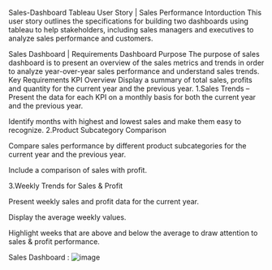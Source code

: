 Sales-Dashboard
Tableau User Story | Sales Performance
Intorduction
This user story outlines the specifications for building two dashboards using tableau to help stakeholders, including sales managers and executives to analyze sales performance and customers.

Sales Dashboard | Requirements
Dashboard Purpose The purpose of sales dashboard is to present an overview of the sales metrics and trends in order to analyze year-over-year sales performance and understand sales trends.
Key Requirements
KPI Overview Display a summary of total sales, profits and quantity for the current year and the previous year.
1.Sales Trends – Present the data for each KPI on a monthly basis for both the current year and the previous year.

Identify months with highest and lowest sales and make them easy to recognize.
2.Product Subcategory Comparison

Compare sales performance by different product subcategories for the current year and the previous year.

Include a comparison of sales with profit.

3.Weekly Trends for Sales & Profit

Present weekly sales and profit data for the current year.

Display the average weekly values.

Highlight weeks that are above and below the average to draw attention to sales & profit performance.

Sales Dashboard :
![image](https://github.com/user-attachments/assets/e2215902-1a84-4939-8e49-0b11ec5de89e)
